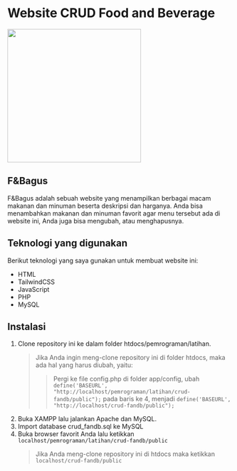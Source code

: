 # Website CRUD Food and Beverage

<img src="https://github.com/harybagus/crud-fandb/assets/126042692/e820c438-ef1d-4b62-bf70-af60ef58dc4a" width="300">

## F&Bagus
F&Bagus adalah sebuah website yang menampilkan berbagai macam makanan dan minuman beserta deskripsi dan harganya.
Anda bisa menambahkan makanan dan minuman favorit agar menu tersebut ada di website ini, Anda juga bisa mengubah, atau menghapusnya.

## Teknologi yang digunakan
Berikut teknologi yang saya gunakan untuk membuat website ini:
* HTML
* TailwindCSS
* JavaScript
* PHP
* MySQL

## Instalasi
1. Clone repository ini ke dalam folder htdocs/pemrograman/latihan.
   > Jika Anda ingin meng-clone repository ini di folder htdocs, maka ada hal yang harus diubah, yaitu:
     >> Pergi ke file config.php di folder app/config, ubah `define('BASEURL', "http://localhost/pemrograman/latihan/crud-fandb/public");` pada baris ke 4, menjadi `define('BASEURL', "http://localhost/crud-fandb/public");`
2. Buka XAMPP lalu jalankan Apache dan MySQL.
3. Import database crud_fandb.sql ke MySQL
4. Buka browser favorit Anda lalu ketikkan `localhost/pemrograman/latihan/crud-fandb/public`
   > Jika Anda meng-clone repository ini di htdocs maka ketikkan `localhost/crud-fandb/public`
